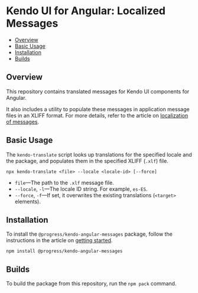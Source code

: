 # Kendo UI for Angular: Localized Messages

* [Overview](https://github.com/telerik/kendo-angular-messages#overview)
* [Basic Usage](https://github.com/telerik/kendo-angular-messages#basic-usage)
* [Installation](https://github.com/telerik/kendo-angular-messages#installation)
* [Builds](https://github.com/telerik/kendo-angular-messages#builds)

## Overview

This repository contains translated messages for Kendo UI components for Angular.

It also includes a utility to populate these messages in application message files in an XLIFF format. For more details, refer to the article on [localization of messages](http://www.telerik.com/kendo-angular-ui/components/localization).

## Basic Usage

The `kendo-translate` script looks up translations for the specified locale and the package, and populates them in the specified XLIFF (`.xlf`) file.

```
npx kendo-translate <file> --locale <locale-id> [--force]
```

* `file`&mdash;The path to the `.xlf` message file.
* `--locale`, `-l`&mdash;The locale ID string. For example, `es-ES`.
* `--force`, `-f`&mdash;If set, it overwrites the existing translations (`<target>` elements).

## Installation

To install the `@progress/kendo-angular-messages` package, follow the instructions in the article on [getting started](http://www.telerik.com/kendo-angular-ui/getting-started/).

```
npm install @progress/kendo-angular-messages
```

## Builds

To build the package from this repository, run the `npm pack` command.
